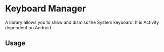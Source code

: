 # Keyboard Manager

A library allows you to show and dismiss the System keyboard.
It is Activity dependent on Android.

## Usage


